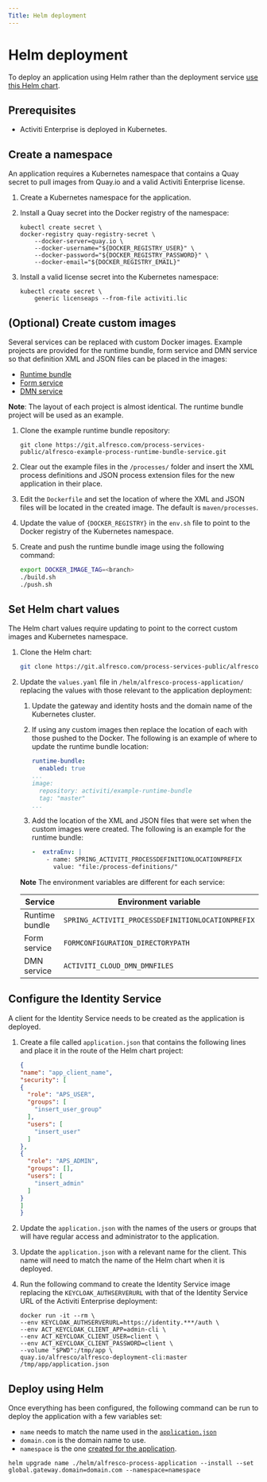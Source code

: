 ```yaml
---
Title: Helm deployment
---
```


# Helm deployment
To deploy an application using Helm rather than the deployment service [use this Helm chart](https://git.alfresco.com/process-services-public/alfresco-process-application-deployment/).  

## Prerequisites

* Activiti Enterprise is deployed in Kubernetes.

## Create a namespace
An application requires a Kubernetes namespace that contains a Quay secret to pull images from Quay.io and a valid Activiti Enterprise license.

1. Create a Kubernetes namespace for the application. 

2. Install a Quay secret into the Docker registry of the namespace: 

	```
	kubectl create secret \
	docker-registry quay-registry-secret \
		--docker-server=quay.io \
		--docker-username="${DOCKER_REGISTRY_USER}" \
		--docker-password="${DOCKER_REGISTRY_PASSWORD}" \
		--docker-email="${DOCKER_REGISTRY_EMAIL}"
	```
 
3. Install a valid license secret into the Kubernetes namespace:

	```
	kubectl create secret \
		generic licenseaps --from-file activiti.lic
	```

## (Optional) Create custom images 
Several services can be replaced with custom Docker images. Example projects are provided for the runtime bundle, form service and DMN service so that definition XML and JSON files can be placed in the images:

* [Runtime bundle](https://git.alfresco.com/process-services-public/alfresco-example-process-runtime-bundle-service/)
* [Form service](https://git.alfresco.com/process-services-public/alfresco-example-forms-service)
* [DMN service](https://git.alfresco.com/process-services-public/alfresco-example-dmn-service)

**Note**: The layout of each project is almost identical. The runtime bundle project will be used as an example.

1. Clone the example runtime bundle repository:

	```
	git clone https://git.alfresco.com/process-services-public/alfresco-example-process-runtime-bundle-service.git
	```

2. Clear out the example files in the `/processes/` folder and insert the XML process definitions and JSON process extension files for the new application in their place. 

3. Edit the `Dockerfile` and set the location of where the XML and JSON files will be located in the created image. The default is `maven/processes`.

4. Update the value of `{DOCKER_REGISTRY}` in the `env.sh` file to point to the Docker registry of the Kubernetes namespace. 

5. Create and push the runtime bundle image using the following command: 

	```bash
	export DOCKER_IMAGE_TAG=<branch>	./build.sh	./push.sh
	```

## Set Helm chart values
The Helm chart values require updating to point to the correct custom images and Kubernetes namespace.

1. Clone the Helm chart: 

	```bash
	git clone https://git.alfresco.com/process-services-public/alfresco-process-application-deployment/
	```
	
2. Update the `values.yaml` file in `/helm/alfresco-process-application/` replacing the values with those relevant to the application deployment: 

	1. Update the gateway and identity hosts and the domain name of the Kubernetes cluster.

	2. If using any custom images then replace the location of each with those pushed to the Docker. The following is an example of where to update the runtime bundle location: 

		```yaml
    	runtime-bundle:
  		  enabled: true
  		...
  		image:
    	  repository: activiti/example-runtime-bundle
    	  tag: "master"
  		...
		```
	
	3. Add the location of the XML and JSON files that were set when the custom images were created. The following is an example for the runtime bundle: 

		```yaml
		-  extraEnv: |    		- name: SPRING_ACTIVITI_PROCESSDEFINITIONLOCATIONPREFIX      	      value: "file:/process-definitions/"
		```

	**Note** The environment variables are different for each service:
	
	| Service | Environment variable | 
	| ------- | -------------------- |
	| Runtime bundle |  `SPRING_ACTIVITI_PROCESSDEFINITIONLOCATIONPREFIX` |
	| Form service | `FORMCONFIGURATION_DIRECTORYPATH` | 
	| DMN service | `ACTIVITI_CLOUD_DMN_DMNFILES` |

## Configure the Identity Service 
A client for the Identity Service needs to be created as the application is deployed.  

1. Create a file called `application.json` that contains the following lines and place it in the route of the Helm chart project: 

	```json
	{
    "name": "app_client_name",
    "security": [
    {
      "role": "APS_USER",
      "groups": [
        "insert_user_group"
      ],
      "users": [
        "insert_user"
      ]
    },
    {
      "role": "APS_ADMIN",
      "groups": [],
      "users": [
        "insert_admin"
      ]
    }
  	]
	}
	```

2. Update the `application.json` with the names of the users or groups that will have regular access and administrator to the application. 

3. Update the `application.json` with a relevant name for the client. This name will need to match the name of the Helm chart when it is deployed. 

3. Run the following command to create the Identity Service image replacing the `KEYCLOAK_AUTHSERVERURL` with that of the Identity Service URL of the Activiti Enterprise deployment:  

	```docker
	docker run -it --rm \ 	--env KEYCLOAK_AUTHSERVERURL=https://identity.***/auth \  	--env ACT_KEYCLOAK_CLIENT_APP=admin-cli \  	--env ACT_KEYCLOAK_CLIENT_USER=client \  	--env ACT_KEYCLOAK_CLIENT_PASSWORD=client \  	--volume "$PWD":/tmp/app \  	quay.io/alfresco/alfresco-deployment-cli:master /tmp/app/application.json
	```

## Deploy using Helm
Once everything has been configured, the following command can be run to deploy the application with a few variables set:

* `name` needs to match the name used in the [`application.json`](#configure-the-identity-service)
* `domain.com` is the domain name to use. 
* `namespace` is the one [created for the application](#create-a-namespace).

```
helm upgrade name ./helm/alfresco-process-application --install --set global.gateway.domain=domain.com --namespace=namespace
```